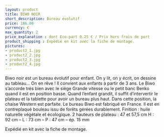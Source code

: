 ```yaml
---
layout: product
title: BIWO NOIR
short_description: Bureau évolutif
price: 186.00
currency: €
max_quantity: 2
price_explanation : dont Eco-part 0.25 € / Prix hors frais de port
product_shipping : Expédié en kit avec la fiche de montage. 
pictures:
- product2_1.jpg
- product2_2.jpg
- product2_3.jpg
- product2_4.jpg
---
```

Biwo noir est un bureau évolutif pour enfant.
On y lit, on y écrit, on dessine au tableau… On en rêve !
Il convient aux enfants à partir de 3 ans. Le Biwo s’accorde très bien avec le siège Grande vitesse ou le petit banc Benko quand il est en position basse. Quand l’enfant grandit, il suffit d’intervertir le plateau et la tablette pour avoir un bureau plus haut. Dans cette position, la chaise Western est parfaite.
Le bureau Biwo est fabriqué en France. Il est en contreplaqué bouleau issu de forêts gérées durablement.
Finition : huile naturelle végétale et écologique.
2 hauteurs de plateau : 47 et 57,5 cm
H : 92 cm – L : 73 cm – P : 47 cm – ép. 15 mm

Expédié en kit avec la fiche de montage.

